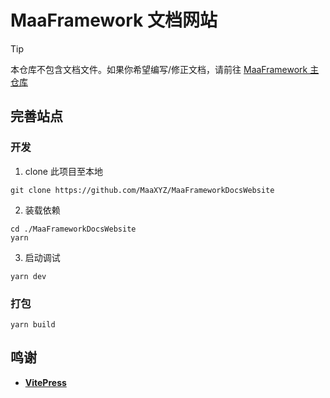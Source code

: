# MaaFramework 文档网站

> [!TIP]
> 本仓库不包含文档文件。如果你希望编写/修正文档，请前往 [MaaFramework 主仓库](https://github.com/MaaXYZ/MaaFramework/tree/main/docs)

## 完善站点

### 开发

1. clone 此项目至本地

```shell
git clone https://github.com/MaaXYZ/MaaFrameworkDocsWebsite
```

2. 装载依赖

```shell
cd ./MaaFrameworkDocsWebsite
yarn
```

3. 启动调试

```shell
yarn dev
```

### 打包

```shell
yarn build
```

## 鸣谢
- **[VitePress](https://vitepress.dev/)**
